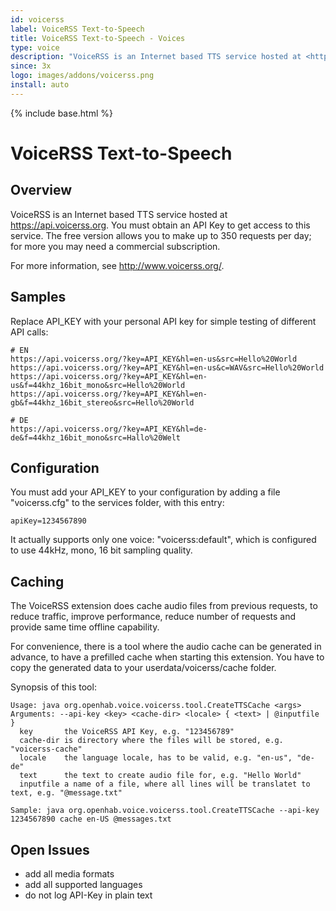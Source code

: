 ```yaml
---
id: voicerss
label: VoiceRSS Text-to-Speech
title: VoiceRSS Text-to-Speech - Voices
type: voice
description: "VoiceRSS is an Internet based TTS service hosted at <https://api.voicerss.org>."
since: 3x
logo: images/addons/voicerss.png
install: auto
---
```


<!-- Attention authors: Do not edit directly. Please add your changes to the appropriate source repository -->

{% include base.html %}

# VoiceRSS Text-to-Speech

## Overview

VoiceRSS is an Internet based TTS service hosted at <https://api.voicerss.org>.
You must obtain an API Key to get access to this service.
The free version allows you to make up to 350 requests per day; for more you may need a commercial subscription.

For more information, see <http://www.voicerss.org/>.

## Samples

Replace API_KEY with your personal API key for simple testing of different API calls:

```
# EN
https://api.voicerss.org/?key=API_KEY&hl=en-us&src=Hello%20World
https://api.voicerss.org/?key=API_KEY&hl=en-us&c=WAV&src=Hello%20World
https://api.voicerss.org/?key=API_KEY&hl=en-us&f=44khz_16bit_mono&src=Hello%20World
https://api.voicerss.org/?key=API_KEY&hl=en-gb&f=44khz_16bit_stereo&src=Hello%20World

# DE
https://api.voicerss.org/?key=API_KEY&hl=de-de&f=44khz_16bit_mono&src=Hallo%20Welt
```

## Configuration

You must add your API_KEY to your configuration by adding a file "voicerss.cfg" to the services folder, with this entry:

```
apiKey=1234567890
```

It actually supports only one voice: "voicerss:default", which is configured to use 44kHz, mono, 16 bit sampling quality.

## Caching

The VoiceRSS extension does cache audio files from previous requests, to reduce traffic, improve performance, reduce number of requests and provide same time offline capability.

For convenience, there is a tool where the audio cache can be generated in advance, to have a prefilled cache when starting this extension.
You have to copy the generated data to your userdata/voicerss/cache folder.

Synopsis of this tool:

```
Usage: java org.openhab.voice.voicerss.tool.CreateTTSCache <args>
Arguments: --api-key <key> <cache-dir> <locale> { <text> | @inputfile }
  key       the VoiceRSS API Key, e.g. "123456789"
  cache-dir is directory where the files will be stored, e.g. "voicerss-cache"
  locale    the language locale, has to be valid, e.g. "en-us", "de-de"
  text      the text to create audio file for, e.g. "Hello World"
  inputfile a name of a file, where all lines will be translatet to text, e.g. "@message.txt"

Sample: java org.openhab.voice.voicerss.tool.CreateTTSCache --api-key 1234567890 cache en-US @messages.txt
```


## Open Issues

*   add all media formats
*   add all supported languages
*   do not log API-Key in plain text
